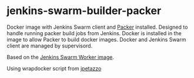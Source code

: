 jenkins-swarm-builder-packer
====================

Docker image with Jenkins Swarm client and [Packer](packer.io) installed. Designed to handle running packer build jobs from Jenkins. Docker is installed in the image to allow Packer to build docker images. Docker and Jenkins Swarm client are managed by supervisord.

Based on the [Jenkins Swarm Worker image](https://github.com/carlossg/jenkins-swarm-slave-docker).

Using wrapdocker script from [jpetazzo](https://github.com/jpetazzo/dind/blob/master/wrapdocker)

